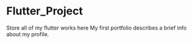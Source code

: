 # Flutter_Project
Store all of my flutter works here
My first portfolio describes a brief info about my profile.
